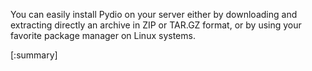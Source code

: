 You can easily install Pydio on your server either by downloading and extracting directly an archive in ZIP or TAR.GZ format, or by using your favorite package manager on Linux systems.

[:summary]

